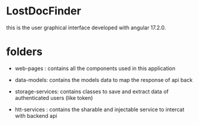 # LostDocFinder
this is the user graphical interface developed with angular 17.2.0.
# folders 
- web-pages : contains all the components used in this application

- data-models: contains the models data to map the response of api back

- storage-services: contains classes to save and extract data of authenticated users (like token)

- htt-services : contains the sharable and injectable service to intercat with backend api 
